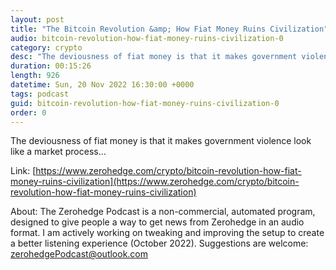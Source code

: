 ```yaml
---
layout: post
title: "The Bitcoin Revolution &amp; How Fiat Money Ruins Civilization"
audio: bitcoin-revolution-how-fiat-money-ruins-civilization-0
category: crypto
desc: "The deviousness of fiat money is that it makes government violence look like a market process..."
duration: 00:15:26
length: 926
datetime: Sun, 20 Nov 2022 16:30:00 +0000
tags: podcast
guid: bitcoin-revolution-how-fiat-money-ruins-civilization-0
order: 0
---
```

The deviousness of fiat money is that it makes government violence look like a market process...

Link: [https://www.zerohedge.com/crypto/bitcoin-revolution-how-fiat-money-ruins-civilization](https://www.zerohedge.com/crypto/bitcoin-revolution-how-fiat-money-ruins-civilization)

About: The Zerohedge Podcast is a non-commercial, automated program, designed to give people a way to get news from Zerohedge in an audio format.  I am actively working on tweaking and improving the setup to create a better listening experience (October 2022).  Suggestions are welcome: [zerohedgePodcast@outlook.com](mailto:zerohedgePodcast@outlook.com)